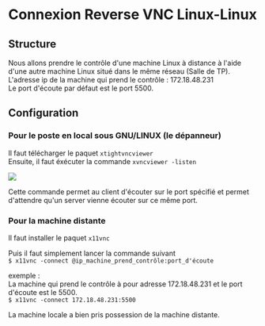 # Connexion Reverse VNC Linux-Linux

## Structure
Nous allons prendre le contrôle d'une machine Linux à distance à l'aide d'une autre machine Linux situé dans le même réseau (Salle de TP).  
L'adresse ip de la machine qui prend le contrôle : 172.18.48.231  
Le port d'écoute par défaut est le port 5500.

## Configuration


### Pour le poste en local sous GNU/LINUX (le dépanneur)

Il faut télécharger le paquet `xtightvncviewer`  
Ensuite, il faut éxécuter la commande `xvncviewer -listen` 

![](http://nsa38.casimages.com/img/2017/03/08//170308023124150996.png)

Cette commande permet au client d'écouter sur le port spécifié et permet d'attendre qu'un server vienne écouter sur ce même port.

### Pour la machine distante

Il faut installer le paquet `x11vnc`

Puis il faut simplement lancer la commande suivant  
`$ x11vnc -connect @ip_machine_prend_contrôle:port_d'écoute`

exemple :  
La machine qui prend le contrôle à pour adresse 172.18.48.231 et le port d'écoute est le 5500.  
`$ x11vnc -connect 172.18.48.231:5500`

La machine locale a bien pris possession de la machine distante.


